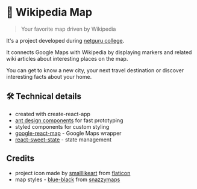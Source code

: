 # :city_sunset: Wikipedia Map 
> Your favorite map driven by Wikipedia

It's a project developed during [netguru college](https://www.netguru.com/netguru-college).

It connects Google Maps with Wikipedia by displaying markers and related wiki articles about interesting places on the map.

You can get to know a new city, your next travel destination or discover interesting facts about your home.

## :hammer_and_wrench: Technical details
- created with create-react-app
- [ant design components](https://ant.design/) for fast prototyping
- styled components for custom styling
- [google-react-map](https://github.com/google-map-react/google-map-react) - Google Maps wrapper
- [react-sweet-state](https://github.com/atlassian/react-sweet-state) - state management

## Credits
- project icon made by [smalllikeart](https://www.flaticon.com/authors/smalllikeart) from [flaticon](https://www.flaticon.com)
- map styles - [blue-black](https://snazzymaps.com/style/143813/blue-black) from [snazzymaps](https://snazzymaps.com)


